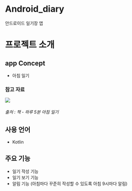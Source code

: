 # Android_diary
안드로이드 일기장 앱
# 프로젝트 소개

## app Concept
- 아침 일기
### 참고 자료
<img src="https://t1.daumcdn.net/cfile/tistory/99A58E505A606FFF2E">

###### 출처 : 책 - 하루 5분 아침 일기

## 사용 언어
- Kotlin

## 주요 기능
- 일기 작성 기능
- 일기 보기 기능
- 알림 기능 (아침마다 꾸준히 작성할 수 있도록 아침 9시마다 알림)